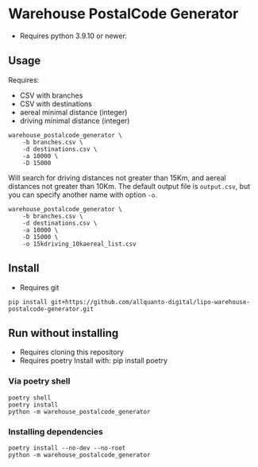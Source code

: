 # Warehouse PostalCode Generator

- Requires python 3.9.10 or newer.

## Usage

Requires:

- CSV with branches
- CSV with destinations
- aereal minimal distance (integer)
- driving minimal distance (integer)

```
warehouse_postalcode_generator \
    -b branches.csv \
    -d destinations.csv \
    -a 10000 \
    -D 15000
```

Will search for driving distances not greater than 15Km, and aereal distances not greater than 10Km.
The default output file is `output.csv`, but you can specify another name with option `-o`.

```
warehouse_postalcode_generator \
    -b branches.csv \
    -d destinations.csv \
    -a 10000 \
    -D 15000 \
    -o 15kdriving_10kaereal_list.csv
```

## Install

- Requires git

```
pip install git+https://github.com/allquanto-digital/lipo-warehouse-postalcode-generator.git
```

## Run without installing

- Requires cloning this repository
- Requires poetry
  Install with: pip install poetry

### Via poetry shell

```
poetry shell
poetry install
python -m warehouse_postalcode_generator
```

### Installing dependencies

```
poetry install --no-dev --no-root
python -m warehouse_postalcode_generator
```

